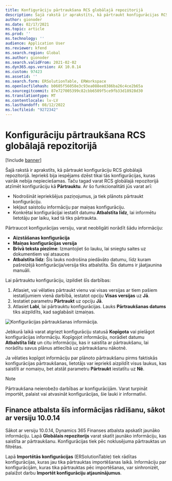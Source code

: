 ```yaml
---
title: Konfigurāciju pārtraukšana RCS globālajā repozitorijā
description: Šajā rakstā ir aprakstīts, kā pārtraukt konfigurācijas RCS globālajā repozitorijā.
author: gionoder
ms.date: 02/17/2021
ms.topic: article
ms.prod: ''
ms.technology: ''
audience: Application User
ms.reviewer: kfend
ms.search.region: Global
ms.author: gionoder
ms.search.validFrom: 2021-02-02
ms.dyn365.ops.version: AX 10.0.14
ms.custom: 97423
ms.assetid: ''
ms.search.form: ERSolutionTable, ERWorkspace
ms.openlocfilehash: b0605f56058e3c93ea088ee8386ba26c4ce2b65a
ms.sourcegitcommit: 87e727005399c82cbb6509f5ce9fb33d18928d30
ms.translationtype: MT
ms.contentlocale: lv-LV
ms.lasthandoff: 08/12/2022
ms.locfileid: "9272342"
---
```

# <a name="discontinue-configurations-in-the-rcs-global-repository"></a>Konfigurāciju pārtraukšana RCS globālajā repozitorijā

[!include [banner](../includes/banner.md)]

Šajā rakstā ir aprakstīts, kā pārtraukt konfigurāciju RCS globālajā repozitorijā. Iepriekš bija iespējams dzēst tikai tās konfigurācijas, kuras vairāk nebija nepieciešamas. Taču tagad varat RCS globālajā repozitorijā atzīmēt konfigurāciju kā **Pārtrauktu**. Ar šo funkcionalitāti jūs varat arī: 
 
 - Nodrošināt iepriekšējus paziņojumus, ja tiek plānots pārtraukt konfigurāciju.
 - Iekļaut saistošu informāciju par maiņas konfigurāciju.
 - Konkrētai konfigurācijai iestatīt datumu **Atbalstīta līdz**, lai informētu lietotāju par laiku, kad tā tiks pārtraukta.

Pārtraucot konfigurācijas versiju, varat neobligāti norādīt šādu informāciju:

  - **Aizstāšanas konfigurācija**
  - **Maiņas konfigurācijas versija**
  - **Brīvā teksta piezīme**: Izmantojiet šo lauku, lai sniegtu saites uz dokumentiem vai atsauces
  - **Atbalstīta līdz**: Šis lauks nodrošina piedāvāto datumu, līdz kuram pašreizējā konfigurācija/versija tiks atbalstīta. Šis datums ir jāatjaunina manuāli.
  
Lai pārtrauktu konfigurāciju, izpildiet šīs darbības: 

1. Atlasiet, vai vēlaties pārtraukt vienu vai visas versijas ar tiem pašiem iestatījumiem vienā darbībā, iestatot opciju **Visas versijas** uz **Jā**. 
2. Iestatiet parametru **Pārtraukt** uz opciju **Jā**.
3. Atlasiet **Labi**, lai pārtrauktu konfigurācijas. Lauks **Pārtraukšanas datums** tiks aizpildīts, kad saglabāsit izmaiņas.

![Konfigurācijas pārtraukšanas informācija.](media/Discontinue-details-2.png)
  
Jebkurā laikā varat atgriezt konfigurāciju statusā **Kopīgota** vai pielāgot konfigurācijas informāciju. Kopīgojot informāciju, norādiet datumu **Atbalstīta līdz** un citu informāciju, kas ir saistīta ar pārtraukšanu, lai norādītu savus plānus attiecībā uz pārtraukšanu nākotnē.

Ja vēlaties kopīgot informāciju par plānoto pārtraukšanu pirms faktiskās konfigurācijas pārtraukšanas, lietotājs var iepriekš aizpildīt visus laukus, kas saistīti ar nomaiņu, bet atstāt parametru **Pārtraukt** iestatītu uz **Nē**.

> [!NOTE]
> Pārtraukšana neierobežo darbības ar konfigurācijām. Varat turpināt importēt, palaist vai atvasināt konfigurācijas, šie lauki ir informatīvi.

## <a name="finance-supports-displaying-this-information-starting-in-version-10014"></a>Finance atbalsta šīs informācijas rādīšanu, sākot ar versiju 10.0.14

Sākot ar versiju 10.0.14, Dynamics 365 Finanses atbalsta apskatīt jaunāko informāciju. Lapā **Globālais repozitorijs** varat skatīt jaunāko informāciju, kas saistīta ar pārtraukšanu. Konfigurācijas tiek pēc noklusējuma pārtrauktas un filtrētas.
  
Lapā **Importētās konfigurācijas** (ERSolutionTable) tiek rādītas konfigurācijas, kuras jau tika pārtrauktas importēšanas laikā. Informāciju par konfigurācijām, kuras tika pārtrauktas pēc importēšanas, var sinhronizēt, palaižot darbu **Importēt konfigurāciju atjauninājumus**.


